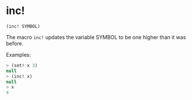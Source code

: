 # inc!

`(inc! SYMBOL)`

The macro `inc!` updates the variable SYMBOL to be one higher than it
was before.

Examples:

```lisp
> (set! x 3)
null
> (inc! x)
null
> x
4
```
